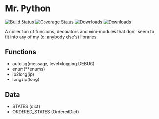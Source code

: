 # Mr. Python
[![Build Status](https://travis-ci.org/petermelias/mrpython.png?branch=master)](https://travis-ci.org/petermelias/mrpython) [![Coverage Status](https://coveralls.io/repos/petermelias/mrpython/badge.png?branch=master)](https://coveralls.io/r/petermelias/mrpython?branch=master) [![Downloads](https://pypip.in/d/mrpython/badge.png)](https://crate.io/packages/mrpython) [![Downloads](https://pypip.in/v/mrpython/badge.png)](https://crate.io/packages/mrpython)

A collection of functions, decorators and mini-modules that don't seem to fit into any of my (or anybody else's) libraries.

## Functions
* autolog(message, level=logging.DEBUG)
* enum(**enums)
* ip2long(ip)
* long2ip(long)

## Data
* STATES (dict)
* ORDERED_STATES (OrderedDict)